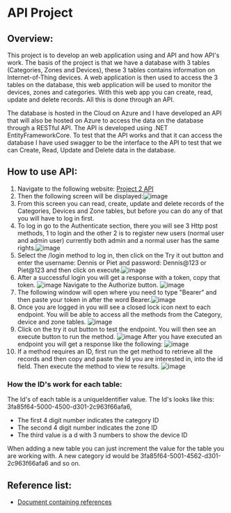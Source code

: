 # API Project

## Overview:
This project is to develop an web application using and API and how API's work. The basis of the project is that we have a database with 3 tables (Categories, Zones and Devices), these 3 tables contains information on Internet-of-Thing devices. A web application is then used to access the 3 tables on the database, this web application will be used to monitor the devices, zones and categories. With this web app you can create, read, update and delete records. All this is done through an API.

The database is hosted in the Cloud on Azure and I have developed an API that will also be hosted on Azure to access the data on the database through a RESTful API. The API is developed using .NET EntityFrameworkCore. To test that the API works and that it can access the database I have used swagger to be the interface to the API to test that we can Create, Read, Update and Delete data in the database.
## How to use API:
1. Navigate to the following website: [Project 2 API](https://iot-connectedofficeproject.azurewebsites.net/swagger/index.html) 
2. Then the following screen will be displayed:![image](https://user-images.githubusercontent.com/90188915/188458513-e6cd0484-a383-489e-a787-75a4f72889ef.png)
3. From this screen you can read, create, update and delete records of the Categories, Devices and Zone tables, but before you can do any of that you will have to log in first.
4. To log in go to the Authenticate section, there you will see 3 Http post methods, 1 to login and the other 2 is to register new users (normal user and admin user) currently both admin and a normal user has the same rights.![image](https://user-images.githubusercontent.com/90188915/188459544-c21de9e3-9129-45c1-8d55-b1d7620d0a0d.png)
5. Select the /login method to log in, then click on the Try it out button and enter the username: Dennis or Piet and password: Dennis@123 or Piet@123 and then click on execute.![image](https://user-images.githubusercontent.com/90188915/188460036-3316592b-f7b4-444e-b643-0f73172e8437.png)
6. After a successful login you will get a response with a token, copy that token. ![image](https://user-images.githubusercontent.com/90188915/188868792-9a88bcfe-d241-47c4-9f4c-4828127a962c.png)
Navigate to the Authorize button.
![image](https://user-images.githubusercontent.com/90188915/188460414-26405262-8d1f-4b0c-8d90-f9fb773c42e8.png) 
7. The following window will open where you need to type "Bearer" and then paste your token in after the word Bearer.![image](https://user-images.githubusercontent.com/90188915/188460718-a2f99c0d-aad5-4028-ad9b-2c970913f909.png)
8. Once you are logged in you will see a closed lock icon next to each endpoint. You will be able to access all the methods from the Category, device and zone tables. ![image](https://user-images.githubusercontent.com/90188915/188869419-2e11aeb1-30ac-4f19-b49a-1f0afa557224.png)
9. Click on the try it out button to test the endpoint. You will then see an execute button to run the method. ![image](https://user-images.githubusercontent.com/90188915/188869788-80a705a5-9687-4ea8-9a01-31c2448fb0bf.png)
After you have executed an endpoint you will get a response like the following: ![image](https://user-images.githubusercontent.com/90188915/188870069-e79fd665-1ca8-45c9-9937-ffe7e2d30450.png)
10. If a method requires an ID, first run the get method to retrieve all the records and then copy and paste the Id you are interested in, into the id field. Then execute the method to view te results. 
![image](https://user-images.githubusercontent.com/90188915/188870161-4eca2cbb-d0e9-4b92-af51-01c306751bd7.png)

### How the ID's work for each table:
The Id's of each table is a uniqueIdentifier value. The Id's looks like this: 3fa85f64-5000-4500-d301-2c963f66afa6,
- The first 4 digit number indicates the category ID
- The second 4 digit number indicates the zone ID
- The third value is a d with 3 numbers to show the device ID

When adding a new table you can just increment the value for the table you are working with. A new category id would be 3fa85f64-5001-4562-d301-2c963f66afa6 and so on.
## Reference list:
- [Document containing references](https://github.com/dennisvantonder/CMPG-323-Project-2-31609988/blob/main/Reference%20list.docx)
